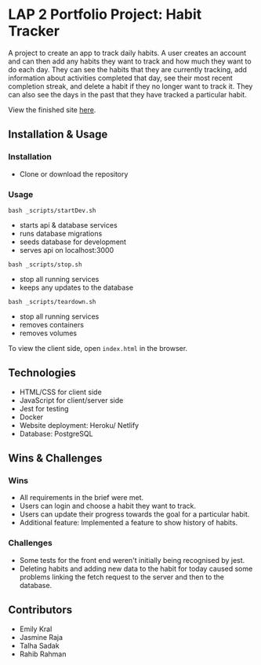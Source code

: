 # LAP 2 Portfolio Project: Habit Tracker

A project to create an app to track daily habits. A user creates an account and can then add any
habits they want to track and how much they want to do each day. They can see the habits that they
are currently tracking, add information about activities completed that day, see their most recent
completion streak, and delete a habit if they no longer want to track it. They can also see the days
in the past that they have tracked a particular habit.

View the finished site [here](https://tusmcbhtct-habit-tracker.netlify.app/).

## Installation & Usage

### Installation

- Clone or download the repository

### Usage

`bash _scripts/startDev.sh`

- starts api & database services
- runs database migrations
- seeds database for development
- serves api on localhost:3000

`bash _scripts/stop.sh`

- stop all running services
- keeps any updates to the database

`bash _scripts/teardown.sh`

- stop all running services
- removes containers
- removes volumes

To view the client side, open `index.html` in the browser.

## Technologies

- HTML/CSS for client side
- JavaScript for client/server side
- Jest for testing
- Docker
- Website deployment: Heroku/ Netlify
- Database: PostgreSQL

## Wins & Challenges

### Wins

- All requirements in the brief were met.
- Users can login and choose a habit they want to track.
- Users can update their progress towards the goal for a particular habit.
- Additional feature: Implemented a feature to show history of habits.

### Challenges

- Some tests for the front end weren't initially being recognised by jest.
- Deleting habits and adding new data to the habit for today caused some problems linking the fetch
  request to the server and then to the database.

## Contributors

- Emily Kral
- Jasmine Raja
- Talha Sadak
- Rahib Rahman
